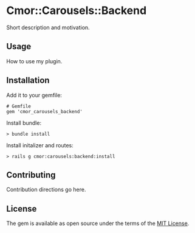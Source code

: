 # Cmor::Carousels::Backend
Short description and motivation.

## Usage
How to use my plugin.

## Installation

Add it to your gemfile:

    # Gemfile
    gem 'cmor_carousels_backend'

Install bundle:

    > bundle install

Install initalizer and routes:

    > rails g cmor:carousels:backend:install

## Contributing
Contribution directions go here.

## License
The gem is available as open source under the terms of the [MIT License](https://opensource.org/licenses/MIT).
